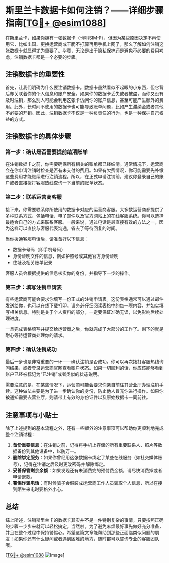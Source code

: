 # 斯里兰卡数据卡如何注销？——详细步骤指南[[TG💪+ @esim1088](https://t.me/s/esim1088)]

在斯里兰卡，如果你拥有一张数据卡（也叫SIM卡），但因为某些原因决定不再使用它，比如出国、更换运营商或干脆不打算再用手机上网了，那么了解如何注销这张数据卡就显得尤为重要了。毕竟，无论是出于隐私保护还是避免不必要的费用考虑，注销数据卡都是一个必要的步骤。

## 注销数据卡的重要性

首先，让我们明确为什么要注销数据卡。数据卡虽然看似不起眼的小东西，但它背后却关联着你的个人信息和账户安全。如果你的数据卡丢失或者被盗，而你又没有及时注销，那么别人可能会利用这张卡访问你的账户信息，甚至可能产生额外的费用。此外，长时间不使用的数据卡也可能导致账单问题，比如产生滞纳金或者其他不必要的开销。因此，注销数据卡不仅是一种负责任的行为，也是一种保护自己权益的方式。

## 注销数据卡的具体步骤

### 第一步：确认是否需要提前结清账单

在注销数据卡之前，你需要确保所有相关的账单都已经结清。通常情况下，运营商会在你申请注销时检查是否有未支付的费用。如果有欠费情况，你可能需要先补缴这些费用才能继续进行注销流程。所以，在正式申请注销前，建议你登录自己的账户或者直接拨打客服热线查询一下当前的账单状态。

### 第二步：联系运营商客服

接下来，你需要联系你所使用的数据卡对应的运营商客服。大多数运营商都提供了多种联系方式，包括电话、电子邮件以及官方网站上的在线客服系统。你可以选择最适合自己的方式来联系客服。一般来说，通过电话是最直接有效的方法之一，因为这样可以直接与客服代表沟通，省去了等待回复的时间。

当你拨通客服电话后，请准备好以下信息：
- 数据卡号码（即手机号码）
- 身份证明文件的信息，例如护照号或其他官方身份证明
- 住址及相关账单记录

客服人员会根据提供的信息核实你的身份，并指导下一步的操作。

### 第三步：填写注销申请表

有些运营商可能会要求你填写一份正式的注销申请表。这份表格通常可以通过邮件发送给你，也可以在线下载打印。请务必仔细阅读表格中的每一项内容，并如实填写相关信息。特别是关于个人资料的部分，一定要保证准确无误，以免影响后续处理进度。

一旦完成表格填写并提交给运营商之后，你就完成了大部分的工作了。剩下的就是耐心等待运营商处理你的请求。

### 第四步：确认注销成功

最后一步也是非常重要的一环——确认注销是否成功。你可以再次拨打客服热线询问结果，或者登录运营商官网查看账户状态。如果一切顺利的话，你应该能够看到账户已经被标记为“已注销”或者类似的状态说明。

需要注意的是，在某些情况下，运营商可能会要求你亲自前往其营业厅办理注销手续。这种做法主要是为了进一步确认你的身份，防止他人冒充你进行操作。如果你被通知需要去营业厅，则请带上有效的身份证件以及原始数据卡一同前往。

## 注意事项与小贴士

除了上述提到的基本流程之外，还有一些额外的注意事项可以帮助你更顺利地完成整个注销过程：

1. **备份重要信息**：在注销之前，记得将手机上存储的所有重要联系人、照片等数据备份到其他设备中，以防万一。
2. **删除绑定服务**：如果你曾经用这张数据卡绑定了某些在线服务（如社交媒体账号），记得在注销之后及时更改密码并解除绑定。
3. **妥善保管剩余余额**：如果发现还有未消费完的预付费金额，请尽快消费掉或者申请退款。
4. **警惕诈骗电话**：有时候骗子会假装成运营商工作人员骗取个人信息，所以在接到陌生来电时要格外小心。

## 总结

综上所述，注销斯里兰卡的数据卡其实并不是一件特别复杂的事情，只要按照正确的步骤一步步来就可以轻松搞定。当然啦，为了避免麻烦最好事先做好充分准备，并且在整个过程中保持警惕心。希望这篇文章能帮助到那些正面临类似问题的朋友！如果你还有什么疑问或者遇到困难的地方，随时都可以咨询专业的客服团队哦。

[[TG💪+ @esim1088](https://t.me/s/esim1088) ![Image](https://i.postimg.cc/4NQfJmqS/Snipaste-2025-05-13-00-14-12.png)]